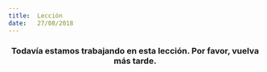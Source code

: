 ```yaml
---
title:  Lección
date:   27/08/2018
---
```


### <center>Todavía estamos trabajando en esta lección. Por favor, vuelva más tarde.</center>